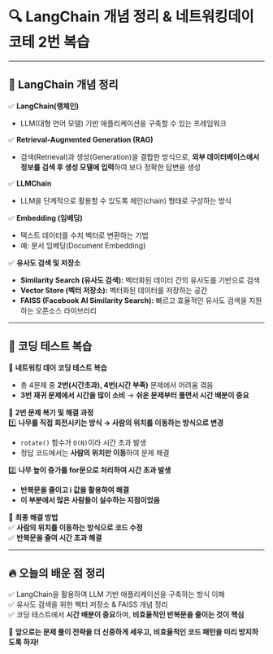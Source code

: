 # 🔍 LangChain 개념 정리 & 네트워킹데이 코테 2번 복습  

---

## 📌 **LangChain 개념 정리**  

✅ **LangChain(랭체인)**  
- LLM(대형 언어 모델) 기반 애플리케이션을 구축할 수 있는 프레임워크  

✅ **Retrieval-Augmented Generation (RAG)**  
- 검색(Retrieval)과 생성(Generation)을 결합한 방식으로, **외부 데이터베이스에서 정보를 검색 후 생성 모델에 입력**하여 보다 정확한 답변을 생성  

✅ **LLMChain**  
- LLM을 단계적으로 활용할 수 있도록 체인(chain) 형태로 구성하는 방식  

✅ **Embedding (임베딩)**  
- 텍스트 데이터를 수치 벡터로 변환하는 기법  
- 예: 문서 임베딩(Document Embedding)  

✅ **유사도 검색 및 저장소**  
- **Similarity Search (유사도 검색):** 벡터화된 데이터 간의 유사도를 기반으로 검색  
- **Vector Store (벡터 저장소):** 벡터화된 데이터를 저장하는 공간  
- **FAISS (Facebook AI Similarity Search):** 빠르고 효율적인 유사도 검색을 지원하는 오픈소스 라이브러리  

---

## 📝 **코딩 테스트 복습**  

📌 **네트워킹 데이 코딩 테스트 복습**  
- 총 4문제 중 **2번(시간초과), 4번(시간 부족)** 문제에서 어려움 겪음  
- **3번 재귀 문제에서 시간을 많이 소비** → **쉬운 문제부터 풀면서 시간 배분이 중요**  

📌 **2번 문제 복기 및 해결 과정**  
1️⃣ **나무를 직접 회전시키는 방식 → 사람의 위치를 이동하는 방식으로 변경**  
   - `rotate()` 함수가 `O(N)`이라 시간 초과 발생  
   - 정답 코드에서는 **사람의 위치만 이동**하여 문제 해결  

2️⃣ **나무 높이 증가를 for문으로 처리하여 시간 초과 발생**  
   - **반복문을 줄이고 i 값을 활용하여 해결**  
   - **이 부분에서 많은 사람들이 실수하는 지점이었음**  

📌 **최종 해결 방법**  
✅ **사람의 위치를 이동하는 방식으로 코드 수정**  
✅ **반복문을 줄여 시간 초과 해결**  

---

## 🔥 **오늘의 배운 점 정리**  
✅ LangChain을 활용하여 LLM 기반 애플리케이션을 구축하는 방식 이해  
✅ 유사도 검색을 위한 벡터 저장소 & FAISS 개념 정리  
✅ 코딩 테스트에서 **시간 배분이 중요**하며, **비효율적인 반복문을 줄이는 것이 핵심**  

🚀 **앞으로는 문제 풀이 전략을 더 신중하게 세우고, 비효율적인 코드 패턴을 미리 방지하도록 하자!**
